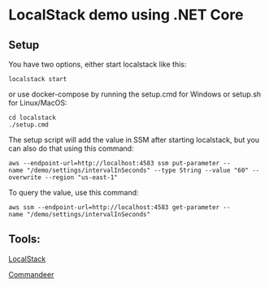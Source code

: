 # LocalStack demo using .NET Core

## Setup

You have two options, either start localstack like this:

```localstack start```

or use docker-compose by running the setup.cmd for Windows or setup.sh for Linux/MacOS:

```
cd localstack
./setup.cmd
```

The setup script will add the value in SSM after starting localstack, but you can also do that using this command:

```aws --endpoint-url=http://localhost:4583 ssm put-parameter --name "/demo/settings/intervalInSeconds" --type String --value "60" --overwrite --region "us-east-1"```

To query the value, use this command:

```aws ssm --endpoint-url=http://localhost:4583 get-parameter --name "/demo/settings/intervalInSeconds"```

## Tools:

[LocalStack](https://github.com/localstack/localstack)

[Commandeer](https://getcommandeer.com/)